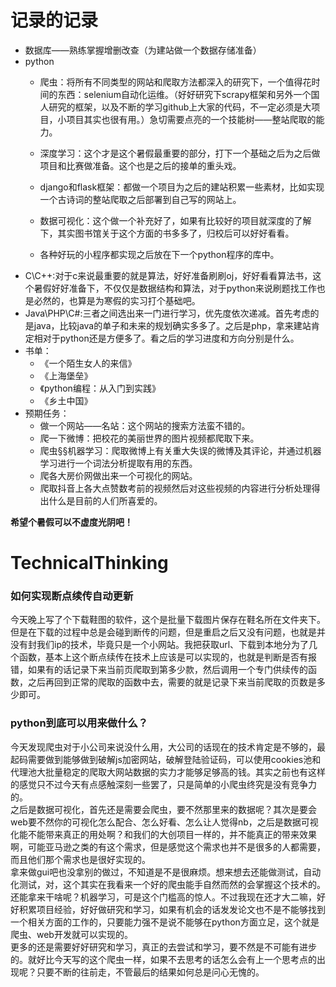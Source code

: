# 记录的记录
- 数据库——熟练掌握增删改查（为建站做一个数据存储准备）
- python
  * 爬虫：将所有不同类型的网站和爬取方法都深入的研究下，一个值得花时间的东西：selenium自动化运维。（好好研究下scrapy框架和另外一个国人研究的框架，以及不断的学习github上大家的代码，不一定必须是大项目，小项目其实也很有用。）急切需要点亮的一个技能树——整站爬取的能力。

  * 深度学习：这个才是这个暑假最重要的部分，打下一个基础之后为之后做项目和比赛做准备。这个也是之后的接单的重头戏。

  * django和flask框架：都做一个项目为之后的建站积累一些素材，比如实现一个古诗词的整站爬取之后部署到自己写的网站上。

  * 数据可视化：这个做一个补充好了，如果有比较好的项目就深度的了解下，其实图书馆关于这个方面的书多多了，归校后可以好好看看。

  * 各种好玩的小程序都实现之后放在下一个python程序的库中。
- C\C++:对于c来说最重要的就是算法，好好准备刷刷oj，好好看看算法书，这个暑假好好准备下，不仅仅是数据结构和算法，对于python来说刷题找工作也是必然的，也算是为寒假的实习打个基础吧。
- Java\PHP\C#:三者之间选出来一门进行学习，优先度依次递减。首先考虑的是java，比较java的单子和未来的规划确实多多了。之后是php，拿来建站肯定相对于python还是方便多了。看之后的学习进度和方向分别是什么。
- 书单：
  * 《一个陌生女人的来信》
  * 《上海堡垒》
  * 《python编程：从入门到实践》
  * 《乡土中国》
- 预期任务：
  * 做一个网站——名站：这个网站的搜索方法蛮不错的。
  * 爬一下微博：把校花的美丽世界的图片视频都爬取下来。
  * 爬虫§§机器学习：爬取微博上有关重大失误的微博及其评论，并通过机器学习进行一个词法分析提取有用的东西。
  * 爬各大房价网做出来一个可视化的网站。
  * 爬取抖音上各大点赞数考前的视频然后对这些视频的内容进行分析处理得出什么是目前的人们所喜爱的。

**希望个暑假可以不虚度光阴吧！**
# TechnicalThinking
### 如何实现断点续传自动更新
今天晚上写了个下载鞋图的软件，这个是批量下载图片保存在鞋名所在文件夹下。但是在下载的过程中总是会碰到断传的问题，但是重启之后又没有问题，也就是并没有封我们ip的技术，毕竟只是一个小网站。我把获取url、下载到本地分为了几个函数，基本上这个断点续传在技术上应该是可以实现的，也就是判断是否有报错，如果有的话记录下来当前页爬取到第多少款，然后调用一个专门供续传的函数，之后再回到正常的爬取的函数中去，需要的就是记录下来当前爬取的页数是多少即可。

### python到底可以用来做什么？
今天发现爬虫对于小公司来说没什么用，大公司的话现在的技术肯定是不够的，最起码需要做到能够做到破解js加密网站，破解登陆验证码，可以使用cookies池和代理池大批量稳定的爬取大网站数据的实力才能够足够高的钱。其实之前也有这样的感觉只不过今天有点感触深刻一些罢了，只是简单的小爬虫终究是没有竞争力的。<br>
之后是数据可视化，首先还是需要会爬虫，要不然那里来的数据呢？其次是要会web要不然你的可视化怎么配合、怎么好看、怎么让人觉得nb，之后是数据可视化能不能带来真正的用处啊？和我们的大创项目一样的，并不能真正的带来效果啊，可能亚马逊之类的有这个需求，但是感觉这个需求也并不是很多的人都需要，而且他们那个需求也是很好实现的。<br>
拿来做gui吧也没拿别的做过，不知道是不是很麻烦。想来想去还能做测试，自动化测试，对，这个其实在我看来一个好的爬虫能手自然而然的会掌握这个技术的。还能拿来干啥呢？机器学习，可是这个门槛高的惊人。不过我现在还才大二嘛，好好积累项目经验，好好做研究和学习，如果有机会的话发发论文也不是不能够找到一个相关方面的工作的，只要能力强不是说不能够在python方面立足，这个就是爬虫、web开发就可以实现的。<br>
更多的还是需要好好研究和学习，真正的去尝试和学习，要不然是不可能有进步的。就好比今天写的这个爬虫一样，如果不去思考的话怎么会有上一个思考点的出现呢？只要不断的往前走，不管最后的结果如何总是问心无愧的。
